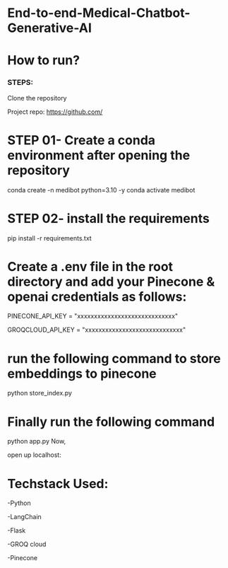 
# End-to-end-Medical-Chatbot-Generative-AI
# How to run?

### STEPS:
Clone the repository

Project repo: https://github.com/

# STEP 01- Create a conda environment after opening the repository
conda create -n medibot python=3.10 -y
conda activate medibot

# STEP 02- install the requirements
pip install -r requirements.txt

# Create a .env file in the root directory and add your Pinecone & openai credentials as follows:
PINECONE_API_KEY = "xxxxxxxxxxxxxxxxxxxxxxxxxxxxx"

GROQCLOUD_API_KEY = "xxxxxxxxxxxxxxxxxxxxxxxxxxxxx"

# run the following command to store embeddings to pinecone
python store_index.py

# Finally run the following command
python app.py
Now,

open up localhost:


# Techstack Used:

-Python

-LangChain

-Flask

-GROQ cloud

-Pinecone
